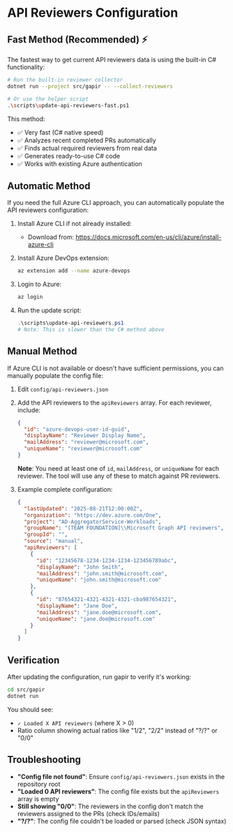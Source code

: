 # API Reviewers Configuration

## Fast Method (Recommended) ⚡

The fastest way to get current API reviewers data is using the built-in C# functionality:

```bash
# Run the built-in reviewer collector
dotnet run --project src/gapir -- --collect-reviewers

# Or use the helper script
.\scripts\update-api-reviewers-fast.ps1
```

This method:
- ✅ Very fast (C# native speed)
- ✅ Analyzes recent completed PRs automatically  
- ✅ Finds actual required reviewers from real data
- ✅ Generates ready-to-use C# code
- ✅ Works with existing Azure authentication

## Automatic Method

If you need the full Azure CLI approach, you can automatically populate the API reviewers configuration:

1. Install Azure CLI if not already installed:
   - Download from: <https://docs.microsoft.com/en-us/cli/azure/install-azure-cli>

2. Install Azure DevOps extension:
   ```bash
   az extension add --name azure-devops
   ```

3. Login to Azure:
   ```bash
   az login
   ```

4. Run the update script:
   ```powershell
   .\scripts\update-api-reviewers.ps1
   # Note: This is slower than the C# method above
   ```

## Manual Method

If Azure CLI is not available or doesn't have sufficient permissions, you can manually populate the config file:

1. Edit `config/api-reviewers.json`

2. Add the API reviewers to the `apiReviewers` array. For each reviewer, include:
   ```json
   {
     "id": "azure-devops-user-id-guid",
     "displayName": "Reviewer Display Name", 
     "mailAddress": "reviewer@microsoft.com",
     "uniqueName": "reviewer@microsoft.com"
   }
   ```

   **Note**: You need at least one of `id`, `mailAddress`, or `uniqueName` for each reviewer. The tool will use any of these to match against PR reviewers.

3. Example complete configuration:
   ```json
   {
     "lastUpdated": "2025-08-21T12:00:00Z",
     "organization": "https://dev.azure.com/One",
     "project": "AD-AggregatorService-Workloads", 
     "groupName": "[TEAM FOUNDATION]\\Microsoft Graph API reviewers",
     "groupId": "",
     "source": "manual",
     "apiReviewers": [
       {
         "id": "12345678-1234-1234-1234-123456789abc",
         "displayName": "John Smith",
         "mailAddress": "john.smith@microsoft.com",
         "uniqueName": "john.smith@microsoft.com"
       },
       {
         "id": "87654321-4321-4321-4321-cba987654321", 
         "displayName": "Jane Doe",
         "mailAddress": "jane.doe@microsoft.com",
         "uniqueName": "jane.doe@microsoft.com"
       }
     ]
   }
   ```

## Verification

After updating the configuration, run gapir to verify it's working:

```bash
cd src/gapir
dotnet run
```

You should see:
- `✓ Loaded X API reviewers` (where X > 0)
- Ratio column showing actual ratios like "1/2", "2/2" instead of "?/?" or "0/0"

## Troubleshooting

- **"Config file not found"**: Ensure `config/api-reviewers.json` exists in the repository root
- **"Loaded 0 API reviewers"**: The config file exists but the `apiReviewers` array is empty
- **Still showing "0/0"**: The reviewers in the config don't match the reviewers assigned to the PRs (check IDs/emails)
- **"?/?"**: The config file couldn't be loaded or parsed (check JSON syntax)
